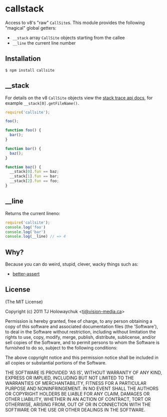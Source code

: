 # callstack

  Access to v8's "raw" `CallSite`s. This module provides the following "magical" global getters:

  - `__stack` array `CallSite` objects starting from the callee
  - `__line` the current line number

## Installation

    $ npm install callsite

## __stack

 For details on the v8 `CallSite` objects view the [stack trace api docs](http://code.google.com/p/v8/wiki/JavaScriptStackTraceApi), for example `__stack[0].getFileName()`.

```js
require('callsite');

foo();

function foo() {
  bar();
}

function bar() {
  baz();
}

function baz() {
  __stack[0].fun == baz;
  __stack[1].fun == bar;
  __stack[2].fun == foo;
}
```

## __line

  Returns the current lineno:

```js
require('callsite');
console.log('foo')
console.log('bar')
console.log(__line) // => 4
```

## Why?

  Because you can do weird, stupid, clever, wacky things such as:
  
  - [better-assert](https://github.com/visionmedia/better-assert)

## License 

(The MIT License)

Copyright (c) 2011 TJ Holowaychuk &lt;tj@vision-media.ca&gt;

Permission is hereby granted, free of charge, to any person obtaining
a copy of this software and associated documentation files (the
'Software'), to deal in the Software without restriction, including
without limitation the rights to use, copy, modify, merge, publish,
distribute, sublicense, and/or sell copies of the Software, and to
permit persons to whom the Software is furnished to do so, subject to
the following conditions:

The above copyright notice and this permission notice shall be
included in all copies or substantial portions of the Software.

THE SOFTWARE IS PROVIDED 'AS IS', WITHOUT WARRANTY OF ANY KIND,
EXPRESS OR IMPLIED, INCLUDING BUT NOT LIMITED TO THE WARRANTIES OF
MERCHANTABILITY, FITNESS FOR A PARTICULAR PURPOSE AND NONINFRINGEMENT.
IN NO EVENT SHALL THE AUTHORS OR COPYRIGHT HOLDERS BE LIABLE FOR ANY
CLAIM, DAMAGES OR OTHER LIABILITY, WHETHER IN AN ACTION OF CONTRACT,
TORT OR OTHERWISE, ARISING FROM, OUT OF OR IN CONNECTION WITH THE
SOFTWARE OR THE USE OR OTHER DEALINGS IN THE SOFTWARE.
